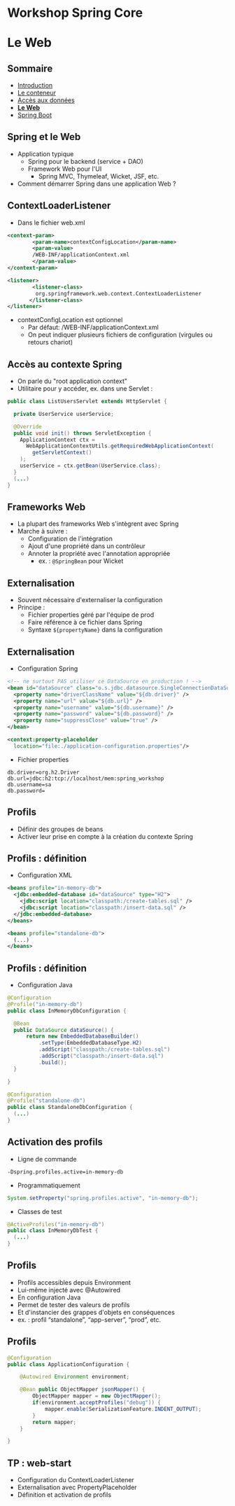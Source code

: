 # Workshop Spring Core<br><br><i class="fa fa-globe" aria-hidden="true"></i>Le Web
<!-- .slide: class="page-title" -->



## Sommaire

<!-- .slide: class="toc" -->

*   [Introduction](#/1)
*   [Le conteneur](#/2)
*   [Accès aux données](#/3)
*   **[Le Web](#/4)**
*   [Spring Boot](#/5)



## Spring et le Web

*   Application typique
    *   Spring pour le backend (service + DAO)
    *   Framework Web pour l'UI
        *   Spring MVC, Thymeleaf, Wicket, JSF, etc.
*   Comment démarrer Spring dans une application Web ?



## ContextLoaderListener

*   Dans le fichier web.xml

```xml
<context-param>
    	<param-name>contextConfigLocation</param-name>
    	<param-value>
    	/WEB-INF/applicationContext.xml
    	</param-value>
</context-param>

<listener>
    	<listener-class>
         org.springframework.web.context.ContextLoaderListener
       </listener-class>
</listener>
```

*   contextConfigLocation est optionnel
    *   Par défaut: /WEB-INF/applicationContext.xml
    *   On peut indiquer plusieurs fichiers de configuration (virgules ou retours chariot)



## Accès au contexte Spring

*   On parle du "root application context"
*   Utilitaire pour y accéder, ex. dans une Servlet :

```java
public class ListUsersServlet extends HttpServlet {

  private UserService userService;

  @Override
  public void init() throws ServletException {
    ApplicationContext ctx =
      WebApplicationContextUtils.getRequiredWebApplicationContext(
        getServletContext()
    );
    userService = ctx.getBean(UserService.class);
  }
  (...)
}
```



## Frameworks Web

*   La plupart des frameworks Web s'intègrent avec Spring
*   Marche à suivre :
    *   Configuration de l'intégration
    *   Ajout d'une propriété dans un contrôleur
    *   Annoter la propriété avec l'annotation appropriée
        *   ex. : `@SpringBean` pour Wicket



## Externalisation

*   Souvent nécessaire d'externaliser la configuration
*   Principe :
    *   Fichier properties géré par l'équipe de prod
    *   Faire référence à ce fichier dans Spring
    *   Syntaxe `${propertyName}` dans la configuration



## Externalisation

*   Configuration Spring

```xml
<!-- ne surtout PAS utiliser ce DataSource en production ! -->
<bean id="dataSource" class="o.s.jdbc.datasource.SingleConnectionDataSource">
  <property name="driverClassName" value="${db.driver}" />
  <property name="url" value="${db.url}" />
  <property name="username" value="${db.username}" />
  <property name="password" value="${db.password}" />
  <property name="suppressClose" value="true" />
</bean>

<context:property-placeholder
  location="file:./application-configuration.properties"/>

```

*   Fichier properties

```
db.driver=org.h2.Driver
db.url=jdbc:h2:tcp://localhost/mem:spring_workshop
db.username=sa
db.password=

```



## Profils

*   Définir des groupes de beans
*   Activer leur prise en compte à la création du contexte Spring



## Profils : définition

*   Configuration XML

```xml
<beans profile="in-memory-db">
  <jdbc:embedded-database id="dataSource" type="H2">
    <jdbc:script location="classpath:/create-tables.sql" />
    <jdbc:script location="classpath:/insert-data.sql" />
  </jdbc:embedded-database>
</beans>

<beans profile="standalone-db">
  (...)
</beans>
```



## Profils : définition

*   Configuration Java

```java
@Configuration
@Profile("in-memory-db")
public class InMemoryDbConfiguration {

  @Bean
  public DataSource dataSource() {
      return new EmbeddedDatabaseBuilder()
          .setType(EmbeddedDatabaseType.H2)
          .addScript("classpath:/create-tables.sql")
          .addScript("classpath:/insert-data.sql")
          .build();
  }

}

@Configuration
@Profile("standalone-db")
public class StandaloneDbConfiguration {
  (...)
}
```



## Activation des profils

*   Ligne de commande
```bash
-Dspring.profiles.active=in-memory-db
```

*   Programmatiquement
```java
System.setProperty("spring.profiles.active", "in-memory-db");
```

*   Classes de test
```java
@ActiveProfiles("in-memory-db")
public class InMemoryDbTest {
  (...)
}
```



## Profils

*   Profils accessibles depuis Environment
  *   Lui-même injecté avec @Autowired
*   En configuration Java
  *   Permet de tester des valeurs de profils
  *   Et d'instancier des grappes d'objets en conséquences
  *   ex. : profil “standalone”, “app-server”, “prod”, etc.



## Profils

```java
@Configuration
public class ApplicationConfiguration {

	@Autowired Environment environment;

	@Bean public ObjectMapper jsonMapper() {
		ObjectMapper mapper = new ObjectMapper();
		if(environment.acceptProfiles("debug")) {
			mapper.enable(SerializationFeature.INDENT_OUTPUT);
		}
		return mapper;
	}

}
```



<!-- .slide: class="page-questions" -->



## <i class="fa fa-pencil-square-o" aria-hidden="true"></i> TP : web-start

*   Configuration du ContextLoaderListener
*   Externalisation avec PropertyPlaceholder
*   Définition et activation de profils
